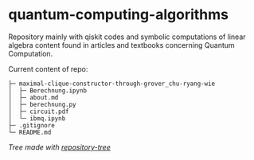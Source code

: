 # quantum-computing-algorithms

Repository mainly with qiskit codes and symbolic computations of linear algebra content found in articles and textbooks concerning Quantum Computation.

Current content of repo:

```
├─ maximal-clique-constructor-through-grover_chu-ryang-wie
│  ├─ Berechnung.ipynb
│  ├─ about.md
│  ├─ berechnung.py
│  ├─ circuit.pdf
│  └─ ibmq.ipynb
├─ .gitignore
└─ README.md
```

_Tree made with [repository-tree](https://github.com/xiaoluoboding/repository-tree)_
